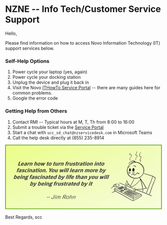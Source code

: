 # NZNE -- Info Tech/Customer Service Support

Hello, 

Please find information on how to access Novo Information Technology (IT) support services below. 

### Self-Help Options
1. Power cycle your laptop (yes, again) 
2. Power cycle your docking station
3. Unplug the device and plug it back in
4. Visit the Novo [ITHowTo Service Portal](https://zymernet.nzcorp.net/sites/newithowto/SitePages/Service%20Portal.aspx) -- there are many guides here for common problems. 
5. Google the error code

### Getting Help from Others
1. Contact RMI -- Typical hours at M, T, Th from 8:00 to 16:00
2. Submit a trouble ticket via the [Service Portal](https://serviceportal.nzcorp.net)
3. Start a chat with `ucc_sd_chat@nzservicedesk.com` in Microsoft Teams
4. Call the help desk directly at (855) 235-8914

<img src=".\it_frustration.png"/>


Best Regards, 
scc



